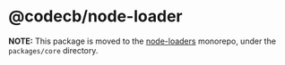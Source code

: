 # @codecb/node-loader

**NOTE:** This package is moved to the [node-loaders](https://github.com/code-cb/node-loaders) monorepo, under the `packages/core` directory.
